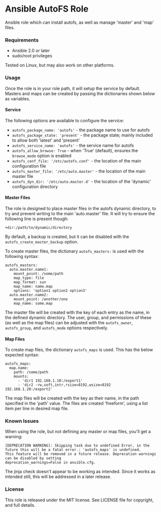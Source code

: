 # Ansible AutoFS Role

Ansible role which can install autofs, as well as manage 'master' and 'map' files.

### Requirements

  * Ansible 2.0 or later
  * sudo/root privileges

Tested on Linux, but may also work on other platforms.

### Usage

Once the role is in your role path, it will setup the service by default. Masters and maps can be created by passing the dictionaries shown below as variables.

#### Service

The following options are available to configure the service:

  * `autofs_package_name: 'autofs'` - the package name to use for autofs
  * `autofs_package_state: 'present'` - the package state; mainly included to allow both 'latest' and 'present'
  * `autofs_service_name: 'autofs'` - the service name for autofs
  * `autofs_allow_browse: True` - when 'True' (default), ensures the `browse_mode` option is enabled
  * `autofs_conf_file: '/etc/autofs.conf'` - the location of the main configuration file
  * `autofs_master_file: '/etc/auto.master'` - the location of the main master file
  * `autofs_dyn_dir: '/etc/auto.master.d'` - the location of the 'dynamic' configuration directory

#### Master Files

The role is designed to place master files in the autofs dynamic directory, to try and prevent writing to the main 'auto.master' file. It will try to ensure the following line is present though:

`+dir:/path/to/dynamic/directory`

By default, a backup is created, but it can be disabled with the `autofs_create_master_backup` option.

To create master files, the dictionary `autofs_masters:` is used with the following syntax:

```
autofs_masters:
  auto.master.name1:
    mount_point: /some/path
    map_type: file
    map_format: sun
    map_name: name.map
    options: 'option1 option2 option3'
  auto.master.name2:
    mount_point: /another/one
    map_name: some.map
```

The master file will be created with the key of each entry as the name, in the defined dynamic directory. The user, group, and permissions of these (as well as the map files) can be adjusted with the `autofs_owner`, `autofs_group`, and `autofs_mode` options respectively.

#### Map Files

To create map files, the dictionary `autofs_maps` is used. This has the below expected syntax:

```
autofs_maps:
  map.name:
    path: /some/path
    mounts:
      - 'dir1 192.168.1.10:/export1'
      - 'dir2 -rw,soft,intr,rsize=8192,wsize=8192 192.168.1.20:/export2'
```

The map files will be created with the key as their name, in the path specified in the 'path' value. The files are created 'freeform', using a list item per line in desired map file.

### Known Issues

When using the role, but not defining any master or map files, you'll get a warning:

```
[DEPRECATION WARNING]: Skipping task due to undefined Error, in the future this will be a fatal error.: 'autofs_maps' is undefined.
This feature will be removed in a future release. Deprecation warnings can be disabled by setting 
deprecation_warnings=False in ansible.cfg.
```

The jinja check doesn't appear to be working as intended. Since it works as intended still, this will be addressed in a later release.

### License

This role is released under the MIT license. See LICENSE file for copyright, and full details.

